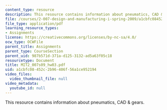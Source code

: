 ```yaml
---
content_type: resource
description: This resource contains information about pneumatics, CAD & gears.
file: /courses/2-007-design-and-manufacturing-i-spring-2009/a1cbfc08452c2b96406f56a1ce952194_MIT2_007s09_hw03.pdf
file_type: application/pdf
learning_resource_types:
- Assignments
license: https://creativecommons.org/licenses/by-nc-sa/4.0/
ocw_type: OCWFile
parent_title: Assignments
parent_type: CourseSection
parent_uid: 987b571d-371a-d125-3132-ad5a63f05c18
resourcetype: Document
title: MIT2_007s09_hw03.pdf
uid: a1cbfc08-452c-2b96-406f-56a1ce952194
video_files:
  video_thumbnail_file: null
video_metadata:
  youtube_id: null
---
```

This resource contains information about pneumatics, CAD & gears.